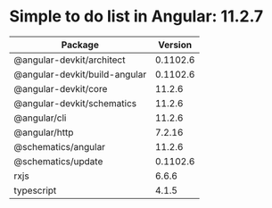 # Simple to do list in Angular: 11.2.7


| Package                       | Version  |
|-------------------------------|----------|
| @angular-devkit/architect     | 0.1102.6 |
| @angular-devkit/build-angular | 0.1102.6 |
| @angular-devkit/core          | 11.2.6   |
| @angular-devkit/schematics    | 11.2.6   |
| @angular/cli                  | 11.2.6   |
| @angular/http                 | 7.2.16   |
| @schematics/angular           | 11.2.6   |
| @schematics/update            | 0.1102.6 |
| rxjs                          | 6.6.6    |
| typescript                    | 4.1.5    |
